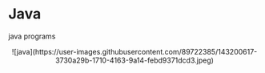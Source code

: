 # Java
java programs
<center>
![java](https://user-images.githubusercontent.com/89722385/143200617-3730a29b-1710-4163-9a14-febd9371dcd3.jpeg)

</center>
